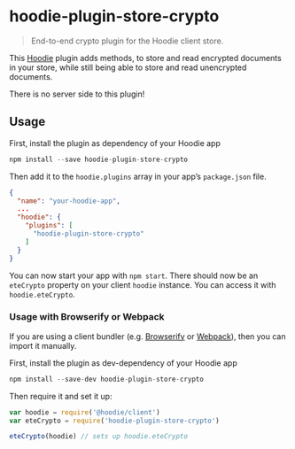 # hoodie-plugin-store-crypto
> End-to-end crypto plugin for the Hoodie client store.

This [Hoodie](http://hood.ie/) plugin adds methods, to store and read encrypted
documents in your store, while still being able to store and read unencrypted
documents.

There is no server side to this plugin!

## Usage

First, install the plugin as dependency of your Hoodie app

```js
npm install --save hoodie-plugin-store-crypto
```

Then add it to the `hoodie.plugins` array in your app’s `package.json` file.

```json
{
  "name": "your-hoodie-app",
  ...
  "hoodie": {
    "plugins": [
      "hoodie-plugin-store-crypto"
    ]
  }
}
```

You can now start your app with `npm start`. There should now be an `eteCrypto`
property on your client `hoodie` instance. You can access it with
`hoodie.eteCrypto`.

### Usage with Browserify or Webpack

If you are using a client bundler (e.g. [Browserify](http://browserify.org/)
or [Webpack](https://webpack.js.org)), then you can import it manually.

First, install the plugin as dev-dependency of your Hoodie app

```js
npm install --save-dev hoodie-plugin-store-crypto
```

Then require it and set it up:

```javascript
var hoodie = require('@hoodie/client')
var eteCrypto = require('hoodie-plugin-store-crypto')

eteCrypto(hoodie) // sets up hoodie.eteCrypto
```

